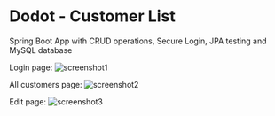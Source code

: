 # Dodot - Customer List
Spring Boot App with CRUD operations, Secure Login, JPA testing and MySQL database

Login page:
![screenshot1](https://github.com/Costin86/Dodot/assets/131152580/81dde4b7-8c4c-4abf-9c1b-1c5f3d807be4)


All customers page:
![screenshot2](https://github.com/Costin86/Dodot/assets/131152580/225a82b9-dc79-4de9-a2cd-5775ac28bdd6)


Edit page:
![screenshot3](https://github.com/Costin86/Dodot/assets/131152580/fac62757-fdd0-4d08-aed6-05f9b3b7b359)

